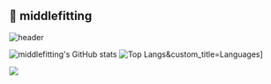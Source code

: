 ## 👋 middlefitting

![header](https://capsule-render.vercel.app/api?type=Soft&color=auto&height=300&section=header&text=middlefitting&fontSize=90)
 
![middlefitting's GitHub stats](https://github-readme-stats.vercel.app/api?username=middlefitting&show_icons=true&theme=dracula)
![Top Langs](https://github-readme-stats.vercel.app/api/top-langs/?username=middlefitting&layout=compact&theme=dracula)&custom_title=Languages]

<a href="클릭시 이동할 링크" target="_blank"><img src="https://img.shields.io/badge/문자-색코드?style=flat-square&logo=이미지 이름&logoColor=white"/></a>












<!--
**middlefitting/middlefitting** is a ✨ _special_ ✨ repository because its `README.md` (this file) appears on your GitHub profile.

Here are some ideas to get you started:

- 🔭 I’m currently working on ...
- 🌱 I’m currently learning ...
- 👯 I’m looking to collaborate on ...
- 🤔 I’m looking for help with ...
- 💬 Ask me about ...
- 📫 How to reach me: ...
- 😄 Pronouns: ...
- ⚡ Fun fact: ...
-->
